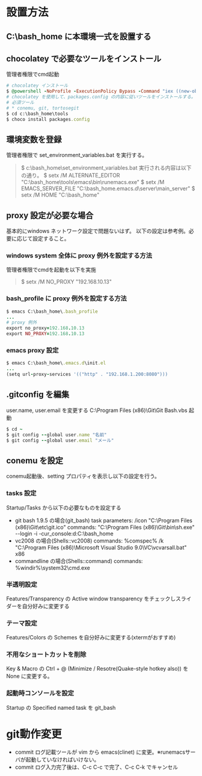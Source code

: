 # 設置方法

## C:\bash_home に本環境一式を設置する

## chocolatey で必要なツールをインストール
管理者権限でcmd起動
```rb
# chocolatey インストール
$ @powershell -NoProfile -ExecutionPolicy Bypass -Command "iex ((new-object net.webclient).DownloadString('https://chocolatey.org/install.ps1'))" && SET PATH=%PATH%;%ALLUSERSPROFILE%\chocolatey\bin
# chocolatey を使用して、packages.config の内容に従いツールをインストールする。
# 必須ツール
# * conemu, git, tortosegit
$ cd c:\bash_home\tools
$ choco install packages.config
```

## 環境変数を登録  
管理者権限で set_environment_variables.bat を実行する。
> $ c:\bash_home\set_environment_variables.bat
実行される内容は以下の通り。
> $ setx /M ALTERNATE_EDITOR "C:\bash_home\tools\emacs\bin\runemacs.exe"
> $ setx /M EMACS_SERVER_FILE "C:\bash_home\.emacs.d\server\main_server"
> $ setx /M HOME "C:\bash_home"

## proxy 設定が必要な場合
基本的にwindows ネットワーク設定で問題ないはず。
以下の設定は参考例。必要に応じて設定すること。

### windows system 全体に proxy 例外を設定する方法
管理者権限でcmdを起動を以下を実施
> $ setx /M NO_PROXY "192.168.10.13"

### bash_profile に proxy 例外を設定する方法
```rb
$ emacs C:\bash_home\.bash_profile
...
# proxy 例外  
export no_proxy=192.168.10.13
export NO_PROXY=192.168.10.13
```

### emacs proxy 設定
```rb
$ emacs C:\bash_home\.emacs.d\init.el
...
(setq url-proxy-services '(("http" . "192.168.1.200:8080")))
```

## .gitconfig を編集
user.name, user.email を変更する
C:\Program Files (x86)\Git\Git Bash.vbs 起動
```rb
$ cd ~
$ git config --global user.name "名前"
$ git config --global user.email "メール"
```

## conemu を設定
conemu起動後、setting プロパティを表示し以下の設定を行う。

### tasks 設定
Startup/Tasks から以下の必要なものを設定する

- git bash 1.9.5 の場合(git_bash)
  task parameters: /icon "C:\Program Files (x86)\Git\etc\git.ico"
  commands: "C:\Program Files (x86)\Git\bin\sh.exe" --login -i -cur_console:d:C:\bash_home
- vc2008 の場合(Shells::vc2008)
  commands: %comspec% /k "C:\Program Files (x86)\Microsoft Visual Studio 9.0\VC\vcvarsall.bat" x86
- commandline の場合(Shells::command)
commands: %windir%\system32\cmd.exe

### 半透明設定
Features/Transparency の Active window transparency をチェックしスライダーを自分好みに変更する

### テーマ設定  
Features/Colors の Schemes を自分好みに変更する(xtermがおすすめ)

### 不用なショートカットを削除
Key & Macro の Ctrl + @ (Minimize / Resotre(Quake-style hotkey also)) を None に変更する。

### 起動時コンソールを設定
Startup の Specified named task を git_bash

# git動作変更
- commit ログ記載ツールが vim から emacs(clinet) に変更。※runemacsサーバが起動していなければいけない。
- commit ログ入力完了後は、C-c C-c で完了、C-c C-k でキャンセル
